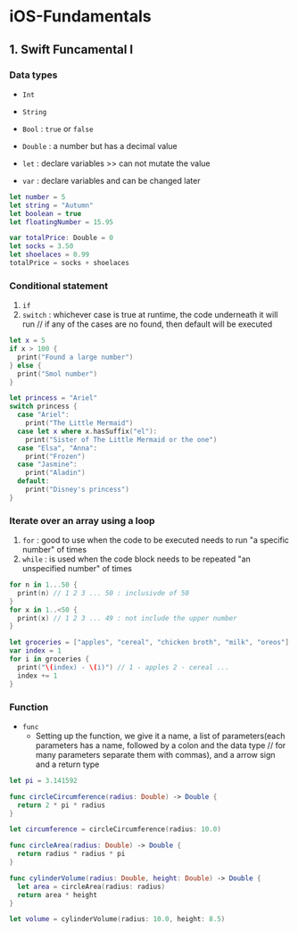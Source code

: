 # iOS-Fundamentals


## 1. Swift Funcamental I

### Data types
- `Int`
- `String` 
- `Bool` : `true` or `false`
- `Double` : a number but has a decimal value

- `let` : declare variables >> can not mutate the value
- `var` : declare variables and can be changed later 
```swift
let number = 5
let string = "Autumn"
let boolean = true
let floatingNumber = 15.95

var totalPrice: Double = 0
let socks = 3.50
let shoelaces = 0.99
totalPrice = socks + shoelaces
```

### Conditional statement
1) `if`
2) `switch` : whichever case is true at runtime, the code underneath it will run // if any of the cases are no found, then default will be executed
```swift
let x = 5
if x > 100 {
  print("Found a large number")
} else {
  print("Smol number")
}

let princess = "Ariel"
switch princess {
  case "Ariel":
    print("The Little Mermaid")
  case let x where x.hasSuffix("el"):
    print("Sister of The Little Mermaid or the one")
  case "Elsa", "Anna":
    print("Frozen")
  case "Jasmine":
    print("Aladin")
  default:
    print("Disney's princess")
}
```


### Iterate over an array using a loop
1) `for` : good to use when the code to be executed needs to run "a specific number" of times
2) `while` : is used when the code block needs to be repeated "an unspecified number" of times
```swift
for n in 1...50 {
  print(n) // 1 2 3 ... 50 : inclusivde of 50
}
for x in 1..<50 {
  print(x) // 1 2 3 ... 49 : not include the upper number
}

let groceries = ["apples", "cereal", "chicken broth", "milk", "oreos"]
var index = 1
for i in groceries {
  print("\(index) - \(i)") // 1 - apples 2 - cereal ...
  index += 1
}
```


### Function
- `func`
  - Setting up the function, we give it a name, a list of parameters(each parameters has a name, followed by a colon and the data type // for many parameters separate them with commas), and a arrow sign and a return type
```swift
let pi = 3.141592

func circleCircumference(radius: Double) -> Double {
  return 2 * pi * radius
}

let circumference = circleCircumference(radius: 10.0)

func circleArea(radius: Double) -> Double {
  return radius * radius * pi
}

func cylinderVolume(radius: Double, height: Double) -> Double {
  let area = circleArea(radius: radius)
  return area * height
}

let volume = cylinderVolume(radius: 10.0, height: 8.5)
```